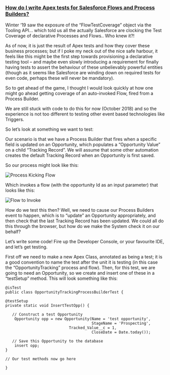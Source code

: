 ### [How do I write Apex tests for Salesforce Flows and Process Builders?](https://www.desynit.com/good-systems-blog/salesforce/writing-apex-tests-for-salesforce-flows-and-process-builders/)

Winter ‘19 saw the exposure of the “FlowTestCoverage” object via the Tooling API… which told us all the actually Salesforce are clocking the Test Coverage of declarative Processes and Flows.. Who knew it?!

As of now, it is just the result of Apex tests and how they cover these business processes; but if I poke my neck out of the nice safe harbour, it feels like this might be the first step towards provisioning a declarative testing tool – and maybe even slowly introducing a requirement for finally having tests to assert the behaviour of these unbelievably powerful entities (though as it seems like Salesforce are winding down on required tests for even code, perhaps these will never be mandatory).

So to get ahead of the game, I thought I would look quickly at how one might go ahead getting coverage of an auto-invoked Flow, fired from a Process Builder.

We are still stuck with code to do this for now (October 2018) and so the experience is not too different to testing other event based technologies like Triggers.

So let’s look at something we want to test:

Our scenario is that we have a Process Builder that fires when a specific field is updated on an Opportunity, which populates a “Opportunity Value” on a child “Tracking Record”. We will assume that some other automation creates the default Tracking Record when an Opportunity is first saved.

So our process might look like this:

![Process Kicking Flow](https://www.desynit.com/wp-content/uploads/2018/10/Simon-image-one.png)

Which invokes a flow (with the opportunity Id as an input parameter) that looks like this:

![Flow to Invoke](https://www.desynit.com/wp-content/uploads/2018/10/Simon-image-2.png)

How do we test this then? Well, we need to cause our Process Builders event to happen, which is to “update” an Opportunity appropriately, and then check that the last Tracking Record has been updated. We could all do this through the browser, but how do we make the System check it on our behalf?

Let’s write some code! Fire up the Developer Console, or your favourite IDE, and let’s get testing.

First off we need to make a new Apex Class, annotated as being a test; it is a good convention to name the test after the unit it is testing (in this case the “OpportunityTracking” process and flow). Then, for this test, we are going to need an Opportunity, so we create and insert one of these in a “testSetup” method. This will look something like this:

    @isTest
    public class OpportunityTrackingProcessBuilderTest {
    
    @testSetup
    private static void InsertTestOpp() {

	   // Construct a test Opportunity
        Opportunity opp = new Opportunity(Name = 'test opportunity',
                                          StageName = 'Prospecting',
							    Tracked_Value__c = 1,
                                          CloseDate = Date.today());

	   // Save this Opportunity to the database
        insert opp;
    }

    // Our test methods now go here

    }
